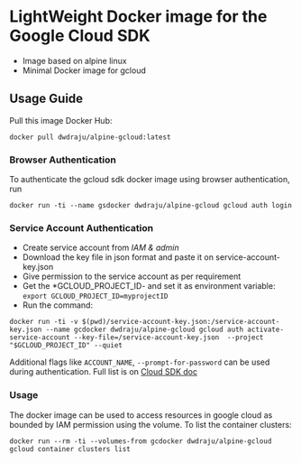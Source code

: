 # LightWeight Docker image for the Google Cloud SDK

-   Image based on alpine linux
-   Minimal Docker image for gcloud

## Usage Guide

Pull this image Docker Hub:
```console
docker pull dwdraju/alpine-gcloud:latest
```

### Browser Authentication
To authenticate the gcloud sdk docker image using browser authentication, run
```console
docker run -ti --name gsdocker dwdraju/alpine-gcloud gcloud auth login
```

### Service Account Authentication
-   Create service account from *IAM & admin*
-   Download the key file in json format and paste it on service-account-key.json
-   Give permission to the service account as per requirement
-   Get the *GCLOUD_PROJECT_ID-   and set it as environment variable: `export GCLOUD_PROJECT_ID=myprojectID`
-   Run the command:
```console
docker run -ti -v $(pwd)/service-account-key.json:/service-account-key.json --name gcdocker dwdraju/alpine-gcloud gcloud auth activate-service-account --key-file=/service-account-key.json  --project "$GCLOUD_PROJECT_ID" --quiet
```

Additional flags like `ACCOUNT_NAME`, `--prompt-for-password` can be used during authentication. Full list is on [Cloud SDK doc](https://cloud.google.com/sdk/gcloud/reference/auth/activate-service-account)

### Usage
The docker image can be used to access resources in google cloud as bounded by IAM permission using the volume.
To list the container clusters:
```console
docker run --rm -ti --volumes-from gcdocker dwdraju/alpine-gcloud gcloud container clusters list
```
